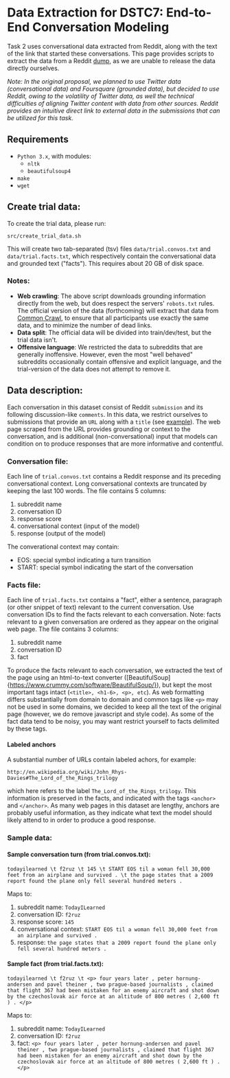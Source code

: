 # Data Extraction for DSTC7: End-to-End Conversation Modeling 

Task 2 uses conversational data extracted from Reddit, along with the text of the link that started these conversations. This page provides scripts to extract the data from a Reddit [dump](http://files.pushshift.io/reddit/comments/), as we are unable to release the data directly ourselves.

*Note: In the original proposal, we planned to use Twitter data (conversational data) and Foursquare (grounded data), but decided to use Reddit, owing to the volatility of Twitter data, as well the technical difficulties of aligning Twitter content with data from other sources. Reddit provides an intuitive direct link to external data in the submissions that can be utilized for this task.*

## Requirements

* `Python 3.x`, with modules:
   * `nltk`
   * `beautifulsoup4`
* `make`
* `wget`


## Create trial data:

To create the trial data, please run:

```src/create_trial_data.sh```

This will create two tab-separated (tsv) files `data/trial.convos.txt` and `data/trial.facts.txt`, which respectively contain the conversational data and grounded text ("facts"). This requires about 20 GB of disk space.

### Notes:

* **Web crawling**: The above script downloads grounding information directly from the web, but does respect the servers' `robots.txt` rules. The official version of the data (forthcoming) will extract that data from [Common Crawl](http://commoncrawl.org/), to ensure that all participants use exactly the same data, and to minimize the number of dead links.
* **Data split**: The official data will be divided into train/dev/test, but the trial data isn't.
* **Offensive language**: We restricted the data to subreddits that are generally inoffensive. However, even the most "well behaved" subreddits occasionally contain offensive and explicit language, and the trial-version of the data does not attempt to remove it.

## Data description:

Each conversation in this dataset consist of Reddit `submission` and its following discussion-like `comments`. In this data, we restrict ourselves to submissions that provide an `URL` along with a `title` (see [example](https://www.reddit.com/r/todayilearned/comments/f2ruz/til_a_woman_fell_30000_feet_from_an_airplane_and/)). The web page scraped from the URL provides grounding or context to the conversation, and is additional (non-conversational) input that models can condition on to produce responses that are more informative and contentful. 

### Conversation file:

Each line of `trial.convos.txt` contains a Reddit response and its preceding conversational context. Long conversational contexts are truncated by keeping the last 100 words. The file contains 5 columns:

1. subreddit name
2. conversation ID
3. response score
4. conversational context (input of the model)
5. response (output of the model)

The converational context may contain:
* EOS: special symbol indicating a turn transition
* START: special symbol indicating the start of the conversation

### Facts file:

Each line of `trial.facts.txt` contains a "fact", either a sentence, paragraph (or other snippet of text) relevant to the current conversation. Use conversation IDs to find the facts relevant to each conversation. Note: facts relevant to a given conversation are ordered as they appear on the original web page. The file contains 3 columns:

1. subreddit name
2. conversation ID
3. fact

To produce the facts relevant to each conversation, we extracted the text of the page using an html-to-text converter ([BeautifulSoup]{https://www.crummy.com/software/BeautifulSoup/}), but kept the most important tags intact (`<title>, <h1-6>, <p>, etc`). As web formatting differs substantially from domain to domain and common tags like `<p>` may not be used in some domains, we decided to keep all the text of the original page (however, we do remove javascript and style code). As some of the fact data tend to be noisy, you may want restrict yourself to facts delimited by these tags.


#### Labeled anchors

A substantial number of URLs contain labeled achors, for example:

```http://en.wikipedia.org/wiki/John_Rhys-Davies#The_Lord_of_the_Rings_trilogy```

which here refers to the label `The_Lord_of_the_Rings_trilogy`. This information is preserved in the facts, and indicated with the tags `<anchor>` and `</anchor>`. As many web pages in this dataset are lengthy, anchors are probably useful information, as they indicate what text the model should likely attend to in order to produce a good response.


### Sample data:

#### Sample conversation turn (from trial.convos.txt):

```todayilearned \t f2ruz \t 145 \t START EOS til a woman fell 30,000 feet from an airplane and survived . \t the page states that a 2009 report found the plane only fell several hundred meters .```

Maps to:
1. subreddit name: `TodayILearned`
2. conversation ID: `f2ruz`
3. response score: `145`
4. conversational context: `START EOS til a woman fell 30,000 feet from an airplane and survived .`
5. response: `the page states that a 2009 report found the plane only fell several hundred meters .`

#### Sample fact (from trial.facts.txt):

```todayilearned \t f2ruz \t <p> four years later , peter hornung-andersen and pavel theiner , two prague-based journalists , claimed that flight 367 had been mistaken for an enemy aircraft and shot down by the czechoslovak air force at an altitude of 800 metres ( 2,600 ft ) . </p>```

Maps to:
1. subreddit name: `TodayILearned`
2. conversation ID: `f2ruz`
3. fact: `<p> four years later , peter hornung-andersen and pavel theiner , two prague-based journalists , claimed that flight 367 had been mistaken for an enemy aircraft and shot down by the czechoslovak air force at an altitude of 800 metres ( 2,600 ft ) . </p>`
